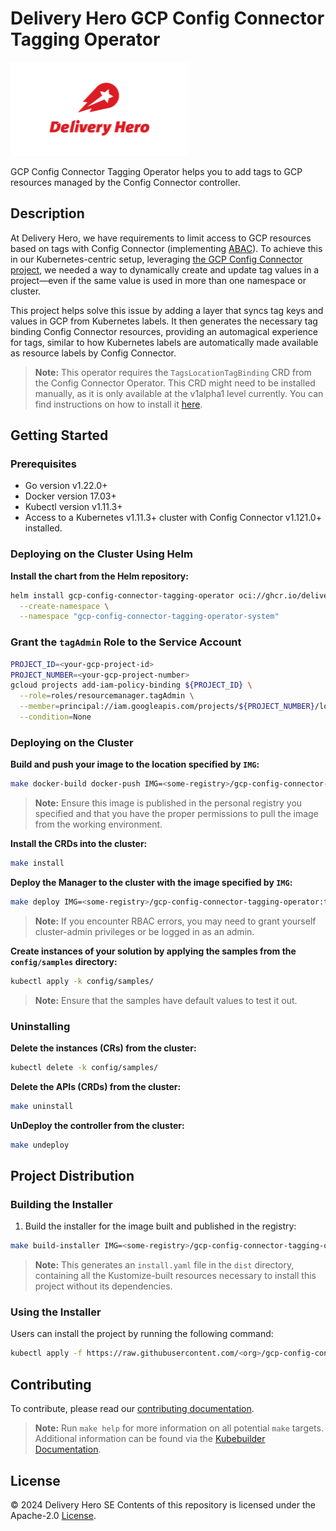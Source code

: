 # Delivery Hero GCP Config Connector Tagging Operator

[![Delivery Hero](./img/dh-logo.png)](#)

GCP Config Connector Tagging Operator helps you to add tags to GCP resources managed by the Config Connector controller.

## Description

At Delivery Hero, we have requirements to limit access to GCP resources based on tags with Config Connector (implementing [ABAC](https://cloud.google.com/iam/docs/tags-access-control)). To achieve this in our Kubernetes-centric setup, leveraging [the GCP Config Connector project](https://github.com/GoogleCloudPlatform/k8s-config-connector), we needed a way to dynamically create and update tag values in a project—even if the same value is used in more than one namespace or cluster.

This project helps solve this issue by adding a layer that syncs tag keys and values in GCP from Kubernetes labels. It then generates the necessary tag binding Config Connector resources, providing an automagical experience for tags, similar to how Kubernetes labels are automatically made available as resource labels by Config Connector.

> **Note:** This operator requires the `TagsLocationTagBinding` CRD from the Config Connector Operator. This CRD might need to be installed manually, as it is only available at the v1alpha1 level currently. You can find instructions on how to install it [here](https://cloud.google.com/config-connector/docs/how-to/install-alpha-crds).


## Getting Started

### Prerequisites

- Go version v1.22.0+
- Docker version 17.03+
- Kubectl version v1.11.3+
- Access to a Kubernetes v1.11.3+ cluster with Config Connector v1.121.0+ installed.

### Deploying on the Cluster Using Helm

**Install the chart from the Helm repository:**

```sh
helm install gcp-config-connector-tagging-operator oci://ghcr.io/deliveryhero/gcp-config-connector-tagging-operator/helm-chart/gcp-config-connector-tagging-operator \
  --create-namespace \
  --namespace "gcp-config-connector-tagging-operator-system"
```

### Grant the `tagAdmin` Role to the Service Account

```sh
PROJECT_ID=<your-gcp-project-id>
PROJECT_NUMBER=<your-gcp-project-number>
gcloud projects add-iam-policy-binding ${PROJECT_ID} \
  --role=roles/resourcemanager.tagAdmin \
  --member=principal://iam.googleapis.com/projects/${PROJECT_NUMBER}/locations/global/workloadIdentityPools/${PROJECT_ID}.svc.id.goog/subject/ns/gcp-config-connector-tagging-operator-system/sa/gcp-config-connector-tagging-operator-controller-manager \
  --condition=None
```

### Deploying on the Cluster

**Build and push your image to the location specified by `IMG`:**

```sh
make docker-build docker-push IMG=<some-registry>/gcp-config-connector-tagging-operator:tag
```

> **Note:** Ensure this image is published in the personal registry you specified and that you have the proper permissions to pull the image from the working environment.

**Install the CRDs into the cluster:**

```sh
make install
```

**Deploy the Manager to the cluster with the image specified by `IMG`:**

```sh
make deploy IMG=<some-registry>/gcp-config-connector-tagging-operator:tag
```

> **Note:** If you encounter RBAC errors, you may need to grant yourself cluster-admin privileges or be logged in as an admin.

**Create instances of your solution by applying the samples from the `config/samples` directory:**

```sh
kubectl apply -k config/samples/
```

> **Note:** Ensure that the samples have default values to test it out.

### Uninstalling

**Delete the instances (CRs) from the cluster:**

```sh
kubectl delete -k config/samples/
```

**Delete the APIs (CRDs) from the cluster:**

```sh
make uninstall
```

**UnDeploy the controller from the cluster:**

```sh
make undeploy
```

## Project Distribution

### Building the Installer

1. Build the installer for the image built and published in the registry:

```sh
make build-installer IMG=<some-registry>/gcp-config-connector-tagging-operator:tag
```

> **Note:** This generates an `install.yaml` file in the `dist` directory, containing all the Kustomize-built resources necessary to install this project without its dependencies.

### Using the Installer

Users can install the project by running the following command:

```sh
kubectl apply -f https://raw.githubusercontent.com/<org>/gcp-config-connector-tagging-operator/<tag or branch>/dist/install.yaml
```

## Contributing

To contribute, please read our [contributing documentation](CONTRIBUTING.md).

> **Note:** Run `make help` for more information on all potential `make` targets. Additional information can be found via the [Kubebuilder Documentation](https://book.kubebuilder.io/introduction.html).

## License

&copy; 2024 Delivery Hero SE
Contents of this repository is licensed under the Apache-2.0 [License](LICENSE).
